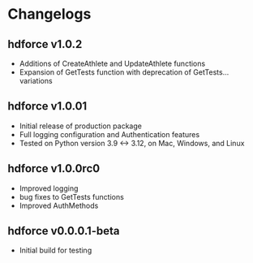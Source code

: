 # Changelogs

## hdforce v1.0.2

* Additions of CreateAthlete and UpdateAthlete functions
* Expansion of GetTests function with deprecation of GetTests... variations

## hdforce v1.0.01

* Initial release of production package
* Full logging configuration and Authentication features
* Tested on Python version 3.9 <-> 3.12, on Mac, Windows, and Linux

## hdforce v1.0.0rc0

* Improved logging
* bug fixes to GetTests functions
* Improved AuthMethods

## hdforce v0.0.0.1-beta

* Initial build for testing